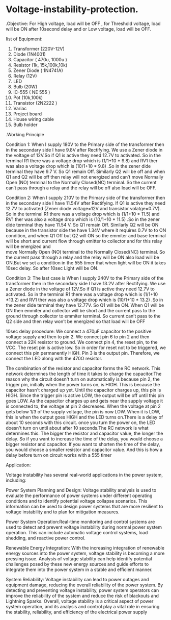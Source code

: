 # Voltage-instability-protection.
.Objective: For High voltage, load will be OFF , for Threshold voltage, load will be ON after 10second delay  and or Low voltage, load will be OFF.

Iist of Equipment: 
1. Transformer (220V-12V) 
2. Diode (1N4001) 
3. Capacitor  (  470u, 1000u ) 
4. Resistor   (1k, 15k,100k,10k)  
5. Zener Diode ( 1N4741A) 
6. Relay  (12V) 
7. LED   
8. Bulb (20W) 
9. IC-555      ( NE 555  ) 
10. Pot  (10k,100k)   
11. Transistor  (2N2222 ) 
12. Variac  
13. Project board   
14. House wiring cable   
15. Bulb holder


.Working Principle 

Condition 1: 
When I supply 180V to the Primary side of the transformer then in the secondary side I 
have 9.8V after Rectifying. We use a Zener diode in the voltage of 12V.So if Q1 is active 
they need 12.7V to activated. So in the terminal R1 there was a voltage drop which is 
(1/1+10 * 9.8) and RV1 ther was also a voltage drop which is (10/1+10 * 9.8) .So in the 
zener dide terminal they have 9.7 V. So Q1 remain Off. Similarly Q2 will be off and 
when Q1 and Q2 will be off then relay will not energized and can’t move Normally Open 
(NO) terminal to the Normally Closed(NC) terminal. So the current can’t pass through a 
relay and the relay will be off also load will be OFF. 

 

Condition 2: 
When I supply 210V to the Primary side of the transformer then in the secondary side I 
have 11.54V after Rectifying. If Q1 is active they need 12.7V to activated (Zener diode 
voltage=12V and transistor volatge=0.7V). So in the terminal R1 there was a voltage 
drop which is (1/1+10 * 11.5) and RV1 ther was also a voltage drop which is (10/1+10 * 
11.5) .So in the zener dide terminal they have 11.54 V. So Q1 remain Off. Similarly Q2 
will be ON because in the transistor side the have 1.34V where it requires 0.7V to to ON 
condition, and when Q1 Off but Q2 will ON  so the emmiter and base terminal will be 
short and current flow through emitter to collector and for this relay will be energized and  
move Normally Open (NO) terminal to the Normally Closed(NC) terminal. So the 
current  pass through a relay and the relay will be ON  also load will be ON.But we set a 
condition in the 555 timer that when light will be ON it takes 10sec delay. So after 10sec 
Light will be ON.


Condition 3: 
The last case is When I supply 240V to the Primary side of the transformer then in the 
secondary side I have 13.2V after Rectifying. We use a Zener diode in the voltage of 
12V.So if Q1 is active they need 12.7V to activated. So in the terminal R1 there was a 
voltage drop which is (1/1+10 *13.2) and RV1 ther was also a voltage drop which is 
(10/1+10 * 13.2) .So in the zener dide terminal they have 12.77V. So Q1 will be ON. 
When Q1 will be ON then emmiter and collector will be short and the current pass to the 
ground through collector to emmiter terminal. So current can’t pass to the Q2 side and 
then relay won’t be energized so that load will be OFF 


10sec delay procedure: 
We connect a 470μF capacitor to the positive voltage supply and then to pin 2. We 
connect pin 6 to pin 2 and then connect a 22K resistor to ground. We connect pin 4, the 
reset pin, to the VCC. The reset pin is active low. So in order for reset not to be triggered, 
we connect this pin permanently HIGH. Pin 3 is the output pin. Therefore, we connect the 
LED along with the 470Ω resistor. 

 

The combination of the resistor and capacitor forms the RC network. This network 
determines the length of time it takes to charge the capacitor.The reason why the circuit 
doesn't turn on automatically is because pin 2, the trigger pin, initially when the power 
turns on, is HIGH. This is because the capacitor hasn't charged up yet. Until the capacitor 
charges up, this pin is HIGH. Since the trigger pin is active LOW, the output will be off 
until this pin goes LOW. As the capacitor charges up and gets near the supply voltage it 
is connected to, the voltage at pin 2 decreases. When the voltage at pin 2 gets below 1/3 
of the supply voltage, the pin is now LOW. When it is LOW, this is when the output goes 
HIGH and the LED turns on.There is a delay of about 10 seconds with this circuit. once 
you turn the power on, the LED doesn't turn on until about after 10 seconds.The RC 
network is what determines this. The bigger the resistor and capacitor value, the longer 
the delay. So if you want to increase the time of the delay, you would choose a bigger 
resistor and capacitor. If you want to shorten the time of the delay, you would choose a 
smaller resistor and capacitor value. And this is how a delay before turn on circuit works 
with a 555 timer




Application: 

Voltage instability has several real-world applications in the power system, including: 

Power System Planning and Design: Voltage stability analysis is used to evaluate the 
performance of power systems under different operating conditions and to identify 
potential voltage collapse scenarios. This information can be used to design power 
systems that are more resilient to voltage instability and to plan for mitigation measures. 

Power System Operation:Real-time monitoring and control systems are used to detect 
and prevent voltage instability during normal power system operation. This can include 
automatic voltage control systems, load shedding, and reactive power control. 

Renewable Energy Integration: With the increasing integration of renewable energy 
sources into the power system, voltage stability is becoming a more pressing issue. 
Analysis of voltage stability can help identify potential challenges posed by these new 
energy sources and guide efforts to integrate them into the power system in a stable and 
efficient manner. 

System Reliability: Voltage instability can lead to power outages and equipment 
damage, reducing the overall reliability of the power system. By detecting and preventing 
voltage instability, power system operators can improve the reliability of the system and 
reduce the risk of blackouts and Lightning Sparks. 
Overall, voltage stability is a critical aspect of power system operation, and its analysis 
and control play a vital role in ensuring the stability, reliability, and efficiency of the 
electrical power supply

















